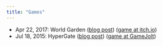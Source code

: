 ```yaml
---
title: "Games"
---
```


- Apr 22, 2017: World Garden ([blog post](https://nmmarzano.github.io/games/2018/06/15/worldgarden.html)) ([game at itch.io](https://gaogaotaiga.itch.io/worldgarden))
- Jul 18, 2015: HyperGate ([blog post](https://nmmarzano.github.io/games/2018/06/15/hypergate.html)) ([game at GameJolt](https://gamejolt.com/games/hypergate/80474))
